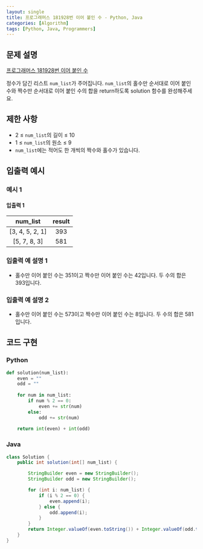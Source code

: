 ```yaml
---
layout: single
title: 프로그래머스 181928번 이어 붙인 수 - Python, Java
categories: [Algorithm]
tags: [Python, Java, Programmers]
---
```


## 문제 설명
[프로그래머스 181928번 이어 붙인 수](https://school.programmers.co.kr/learn/courses/30/lessons/181928)

정수가 담긴 리스트 `num_list`가 주어집니다. `num_list`의 홀수만 순서대로 이어 붙인 수와 짝수만 순서대로 이어 붙인 수의 합을 return하도록 solution 함수를 완성해주세요.

## 제한 사항
- 2 ≤ `num_list`의 길이 ≤ 10
- 1 ≤ `num_list`의 원소 ≤ 9
- `num_list`에는 적어도 한 개씩의 짝수와 홀수가 있습니다.

## 입출력 예시

### 예시 1

#### 입출력 1

|     num_list      | result |
|:-----------------:|:------:|
| \[3, 4, 5, 2, 1\] |   393    |
|  \[5, 7, 8, 3\]   |   581    |

### 입출력 예 설명 1

* 홀수만 이어 붙인 수는 351이고 짝수만 이어 붙인 수는 42입니다. 두 수의 합은 393입니다.

### 입출력 예 설명 2

* 홀수만 이어 붙인 수는 573이고 짝수만 이어 붙인 수는 8입니다. 두 수의 합은 581입니다.

## 코드 구현

### Python

```python
def solution(num_list):
    even = ""
    odd = ""
    
    for num in num_list:
        if num % 2 == 0:
            even += str(num)
        else:
            odd += str(num)
    
    return int(even) + int(odd)
```

### Java

```java
class Solution {
    public int solution(int[] num_list) {

        StringBuilder even = new StringBuilder();
        StringBuilder odd = new StringBuilder();

        for (int i: num_list) {
            if (i % 2 == 0) {
                even.append(i);
            } else {
                odd.append(i);
            }
        }
        return Integer.valueOf(even.toString()) + Integer.valueOf(odd.toString());
    }
}
```
